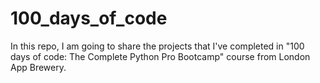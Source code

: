 # 100_days_of_code
In this repo, I am going to share the projects that I've completed in "100 days of code: The Complete Python Pro Bootcamp" course from London App Brewery. 
